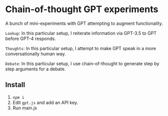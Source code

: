 # Chain-of-thought GPT experiments
A bunch of mini-experiments with GPT attempting to augment functionality.

`Lookup`: In this particular setup, I reiterate information via GPT-3.5 to GPT before GPT-4 responds.

`Thoughts`: In this particular setup, I attempt to make GPT speak in a more conversationally human way.

`Debate`: In this particular setup, I use chain-of-thought to generate step by step arguments for a debate.

## Install

1. `npm i`
2. Edit `gpt.js` and add an API key.
3. Run main.js

